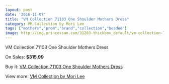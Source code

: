 ```yaml
---
layout: post
date: '2016-11-07'
title: "VM Collection 71103 One Shoulder Mothers Dress"
category: VM Collection by Mori Lee
tags: ["mothers","prom","brand","collection","beaded"]
image: http://img.princessan.com/31283-thickbox_default/vm-collection-71103-one-shoulder-mothers-dress.jpg
---
```

VM Collection 71103 One Shoulder Mothers Dress

On Sales: **$315.99**
<a href="https://www.princessan.com/en/vm-collection-by-mori-lee/14185-vm-collection-71103-one-shoulder-mothers-dress.html"><amp-img layout="responsive" width="600" height="600" src="//img.princessan.com/31283-thickbox_default/vm-collection-71103-one-shoulder-mothers-dress.jpg" alt="VM Collection 71103 One Shoulder Mothers Dress 0" /></a>
<a href="https://www.princessan.com/en/vm-collection-by-mori-lee/14185-vm-collection-71103-one-shoulder-mothers-dress.html"><amp-img layout="responsive" width="600" height="600" src="//img.princessan.com/31284-thickbox_default/vm-collection-71103-one-shoulder-mothers-dress.jpg" alt="VM Collection 71103 One Shoulder Mothers Dress 1" /></a>
<a href="https://www.princessan.com/en/vm-collection-by-mori-lee/14185-vm-collection-71103-one-shoulder-mothers-dress.html"><amp-img layout="responsive" width="600" height="600" src="//img.princessan.com/31285-thickbox_default/vm-collection-71103-one-shoulder-mothers-dress.jpg" alt="VM Collection 71103 One Shoulder Mothers Dress 2" /></a>
<a href="https://www.princessan.com/en/vm-collection-by-mori-lee/14185-vm-collection-71103-one-shoulder-mothers-dress.html"><amp-img layout="responsive" width="600" height="600" src="//img.princessan.com/31286-thickbox_default/vm-collection-71103-one-shoulder-mothers-dress.jpg" alt="VM Collection 71103 One Shoulder Mothers Dress 3" /></a>

Buy it: [VM Collection 71103 One Shoulder Mothers Dress](https://www.princessan.com/en/vm-collection-by-mori-lee/14185-vm-collection-71103-one-shoulder-mothers-dress.html "VM Collection 71103 One Shoulder Mothers Dress")

View more: [VM Collection by Mori Lee](https://www.princessan.com/en/73-vm-collection-by-mori-lee "VM Collection by Mori Lee")